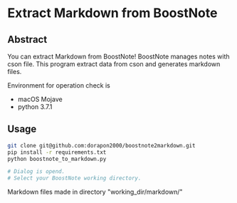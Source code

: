 # Extract Markdown from BoostNote

## Abstract
You can extract Markdown from BoostNote!
BoostNote manages notes with cson file.
This program extract data from cson and generates markdown files.

Environment for operation check is
- macOS Mojave
- python 3.7.1

## Usage
```sh
git clone git@github.com:dorapon2000/boostnote2markdown.git
pip install -r requirements.txt
python boostnote_to_markdown.py

# Dialog is opend.
# Select your BoostNote working directory.
```

Markdown files made in directory "working_dir/markdown/"